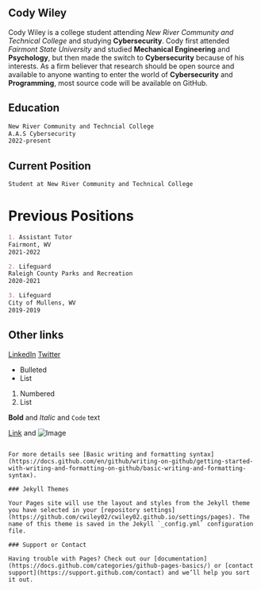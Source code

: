 ## Cody Wiley

Cody Wiley is a college student attending _New River Community and Technical College_ and studying **Cybersecurity**. Cody first attended *Fairmont State University* and studied **Mechanical Engineering** and **Psychology**, but then made the switch to **Cybersecurity** because of his interests. As a firm believer that research should be open source and available to anyone wanting to enter the world of **Cybersecurity** and **Programming**, most source code will be available on GitHub.

## Education

```markdown
New River Community and Techncial College
A.A.S Cybersecurity
2022-present
```

## Current Position

```markdown
Student at New River Community and Technical College
```

# Previous Positions

```markdown
1. Assistant Tutor
Fairmont, WV
2021-2022

2. Lifeguard
Raleigh County Parks and Recreation
2020-2021

3. Lifeguard
City of Mullens, WV
2019-2019
```

## Other links

[LinkedIn](https://www.linkedin.com/in/cody-wiley-30b678209/)
[Twitter](https://twitter.com/cwiley2002)


- Bulleted
- List

1. Numbered
2. List

**Bold** and _Italic_ and `Code` text

[Link](url) and ![Image](src)
```

For more details see [Basic writing and formatting syntax](https://docs.github.com/en/github/writing-on-github/getting-started-with-writing-and-formatting-on-github/basic-writing-and-formatting-syntax).

### Jekyll Themes

Your Pages site will use the layout and styles from the Jekyll theme you have selected in your [repository settings](https://github.com/cwiley02/cwiley02.github.io/settings/pages). The name of this theme is saved in the Jekyll `_config.yml` configuration file.

### Support or Contact

Having trouble with Pages? Check out our [documentation](https://docs.github.com/categories/github-pages-basics/) or [contact support](https://support.github.com/contact) and we’ll help you sort it out.
